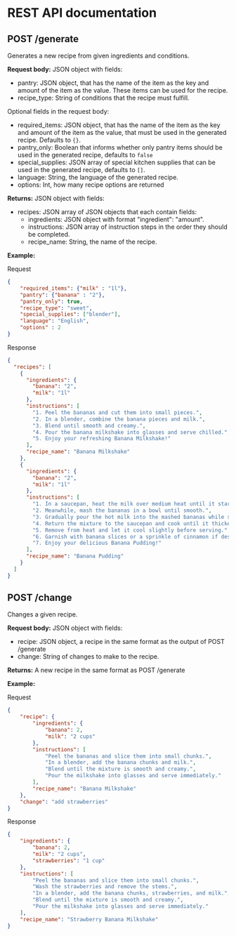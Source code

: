 # REST API documentation

## POST /generate

Generates a new recipe from given ingredients and conditions.

**Request body:** JSON object with fields:

-   pantry: JSON object, that has the name of the item as the key and amount of the item as the value. These items can be used for the recipe.
-   recipe_type: String of conditions that the recipe must fulfill.

Optional fields in the request body:

-   required_items: JSON object, that has the name of the item as the key and amount of the item as the value, that must be used in the generated recipe. Defaults to `{}`.
-   pantry_only: Boolean that informs whether only pantry items should be used in the generated recipe, defaults to `false`
-   special_supplies: JSON array of special kitchen supplies that can be used in the generated recipe, defaults to `[]`.
-   language: String, the language of the generated recipe.
-   options: Int, how many recipe options are returned

**Returns:** JSON object with fields:

-   recipes: JSON array of JSON objects that each contain fields:
    -   ingredients: JSON object with format "ingredient": "amount".
    -   instructions: JSON array of instruction steps in the order they should be completed.
    -   recipe_name: String, the name of the recipe.

**Example:**

Request

```json
{
    "required_items": {"milk" : "1l"},
    "pantry": {"banana" : "2"},
    "pantry_only": true,
    "recipe_type": "sweet",
    "special_supplies": ["blender"],
    "language": "English",
    "options" : 2
}
```

Response

```json
{
  "recipes": [
    {
      "ingredients": {
        "banana": "2",
        "milk": "1l"
      },
      "instructions": [
        "1. Peel the bananas and cut them into small pieces.",
        "2. In a blender, combine the banana pieces and milk.",
        "3. Blend until smooth and creamy.",
        "4. Pour the banana milkshake into glasses and serve chilled.",
        "5. Enjoy your refreshing Banana Milkshake!"
      ],
      "recipe_name": "Banana Milkshake"
    },
    {
      "ingredients": {
        "banana": "2",
        "milk": "1l"
      },
      "instructions": [
        "1. In a saucepan, heat the milk over medium heat until it starts to simmer.",
        "2. Meanwhile, mash the bananas in a bowl until smooth.",
        "3. Gradually pour the hot milk into the mashed bananas while stirring continuously.",
        "4. Return the mixture to the saucepan and cook until it thickens into a pudding consistency.",
        "5. Remove from heat and let it cool slightly before serving.",
        "6. Garnish with banana slices or a sprinkle of cinnamon if desired.",
        "7. Enjoy your delicious Banana Pudding!"
      ],
      "recipe_name": "Banana Pudding"
    }
  ]
}
```

## POST /change

Changes a given recipe.

**Request body:** JSON object with fields:

-   recipe: JSON object, a recipe in the same format as the output of POST /generate
-   change: String of changes to make to the recipe.

**Returns:** A new recipe in the same format as POST /generate

**Example:**

Request

```json
{
    "recipe": {
        "ingredients": {
            "banana": 2,
            "milk": "2 cups"
        },
        "instructions": [
            "Peel the bananas and slice them into small chunks.",
            "In a blender, add the banana chunks and milk.",
            "Blend until the mixture is smooth and creamy.",
            "Pour the milkshake into glasses and serve immediately."
        ],
        "recipe_name": "Banana Milkshake"
    },
    "change": "add strawberries"
}
```

Response

```json
{
    "ingredients": {
        "banana": 2,
        "milk": "2 cups",
        "strawberries": "1 cup"
    },
    "instructions": [
        "Peel the bananas and slice them into small chunks.",
        "Wash the strawberries and remove the stems.",
        "In a blender, add the banana chunks, strawberries, and milk.",
        "Blend until the mixture is smooth and creamy.",
        "Pour the milkshake into glasses and serve immediately."
    ],
    "recipe_name": "Strawberry Banana Milkshake"
}
```
